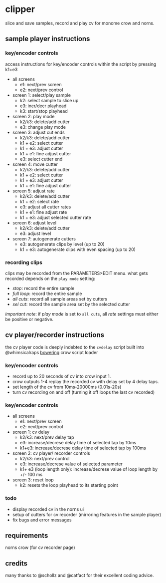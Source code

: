 # clipper
slice and save samples, record and play cv for monome crow and norns. 

## sample player instructions

### key/encoder controls
access instructions for key/encoder controls within the script by pressing k1+e3

* all screens
  * e1: next/prev screen
  * e2: next/prev control
* screen 1: select/play sample 
  * k2: select sample to slice up
  * e3: incr/decr playhead
  * k3: start/stop playhead
* screen 2: play mode
  * k2/k3: delete/add cutter
  * e3: change play mode
* screen 3: adjust cut ends
  * k2/k3: delete/add cutter
  * k1 + e2: select cutter
  * k1 + e3: adjust cutter
  * k1 + e1: fine adjust cutter
  * e3: select cutter end
* screen 4: move cutter
  * k2/k3: delete/add cutter
  * k1 + e2: select cutter
  * k1 + e3: adjust cutter
  * k1 + e1: fine adjust cutter
* screen 5: adjust rate
  * k2/k3: delete/add cutter
  * k1 + e2: select rate
  * e3: adjust all cutter rates
  * k1 + e1: fine adjust rate
  * k1 + e3: adjust selected cutter rate
* screen 6: adjust level
  * k2/k3: delete/add cutter
  * e3: adjust level
* screen 7: autogenerate cutters
  * e3: autogenerate clips by level (up to 20)
  * k1 + e3: autogenerate clips with even spacing (up to 20)

### recording clips
clips may be recorded from the PARAMETERS>EDIT menu. what gets recorded depends on the `play mode` setting:
* *stop*: record the entire sample 
* *full loop*: record the entire sample 
* *all cuts*: record all sample areas set by cutters
* *sel cut*: record the sample area set by the selected cutter

*important note*: if *play mode* is set to `all cuts`, all *rate* settings must either be positive or negative. 

## cv player/recorder instructions

the cv player code is deeply indebted to the `cvdelay` script built into @whimsicalraps [bowering](https://github.com/whimsicalraps/bowering) crow script loader

### key/encoder controls
* record up to 20 seconds of cv into crow input 1. 
* crow outputs 1-4 replay the recorded cv with delay set by 4 delay taps. 
* set length of the cv from 10ms-20000ms (0.01s-20s)
* turn cv recording on and off (turning it off loops the last cv recorded)

### key/encoder controls
* all screens
  * e1: next/prev screen
  * e2: next/prev control
* screen 1: cv delay
  * k2/k3: next/prev delay tap
  * e3: increase/decrese delay time of selected tap by 10ms
  * k1+e3: increase/decrese delay time of selected tap by 100ms
* screen 2: cv player/ recorder controls
  * k2/k3: next/prev control
  * e3: increase/decrese value of selected parameter
  * k1+ e3 (loop length only): increase/decrese value of loop length by +/- 100 ms
* screen 3: reset loop
  * k2: resets the loop playhead to its starting point 

### todo
* display recorded cv in the norns ui
* setup of cutters for cv recorder (mirroring features in the sample player)
* fix bugs and error messages

## requirements
norns
crow (for cv recorder page)

## credits
many thanks to @schollz and @catfact for their excellent coding advice.
